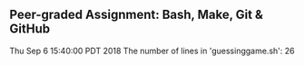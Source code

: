 ## Peer-graded Assignment: Bash, Make, Git & GitHub
Thu Sep  6 15:40:00 PDT 2018
The number of lines in 'guessinggame.sh': 
26
